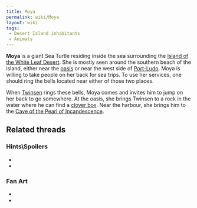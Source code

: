 ```yaml
---
title: Moya
permalink: wiki/Moya
layout: wiki
tags:
 - Desert Island inhabitants
 - Animals
---
```


**Moya** is a giant Sea Turtle residing inside the sea surrounding the
[Island of the White Leaf
Desert](Island_of_the_White_Leaf_Desert "wikilink"). She is mostly seen
around the southern beach of the island, either near the
[oasis](oasis "wikilink") or near the west side of
[Port-Ludo](Port-Ludo "wikilink"). Moya is willing to take people on her
back for sea trips. To use her services, one should ring the bells
located near either of those two places.

When [Twinsen](Twinsen "wikilink") rings these bells, Moya comes and
invites him to jump on her back to go somewhere. At the oasis, she
brings Twinsen to a rock in the water where he can find a [clover
box](clover_box "wikilink"). Near the harbour, she brings him to the
[Cave of the Pearl of
Incandescence](Cave_of_the_Pearl_of_Incandescence "wikilink").

## Related threads

### Hints\Spoilers

- 

- 

### Fan Art

- 

- 
